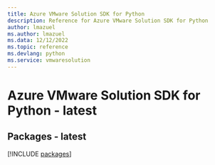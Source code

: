 ```yaml
---
title: Azure VMware Solution SDK for Python
description: Reference for Azure VMware Solution SDK for Python
author: lmazuel
ms.author: lmazuel
ms.data: 12/12/2022
ms.topic: reference
ms.devlang: python
ms.service: vmwaresolution
---
```

# Azure VMware Solution SDK for Python - latest
## Packages - latest
[!INCLUDE [packages](vmware-solution-index.md)]